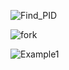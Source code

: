 ![Find_PID](https://github.com/user-attachments/assets/686ba16a-3045-46bf-8717-4336a3b3ed08)

![fork](https://github.com/user-attachments/assets/2054a5a4-8e42-4240-87fe-eb2431c7c560)

![Example1](https://github.com/user-attachments/assets/40c9b9fd-b2a2-433c-aca7-c0e63b26768d)
